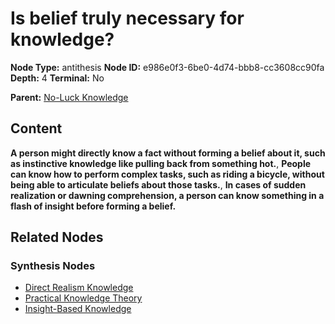 # Is belief truly necessary for knowledge?

**Node Type:** antithesis
**Node ID:** e986e0f3-6be0-4d74-bbb8-cc3608cc90fa
**Depth:** 4
**Terminal:** No

**Parent:** [No-Luck Knowledge](no-luck-knowledge-synthesis-36535539-0fb8-4bd7-8a42-427e858f1985.md)

## Content

**A person might directly know a fact without forming a belief about it, such as instinctive knowledge like pulling back from something hot.**, **People can know how to perform complex tasks, such as riding a bicycle, without being able to articulate beliefs about those tasks.**, **In cases of sudden realization or dawning comprehension, a person can know something in a flash of insight before forming a belief.**

## Related Nodes

### Synthesis Nodes

- [Direct Realism Knowledge](direct-realism-knowledge-synthesis-ca8dccd6-44c4-4a98-bbff-150299d328eb.md)
- [Practical Knowledge Theory](practical-knowledge-theory-synthesis-e49651ef-1d8c-48e2-817f-29c5644db4d4.md)
- [Insight-Based Knowledge](insight-based-knowledge-synthesis-f05e39da-4de6-4966-adc1-93582fbd1492.md)
